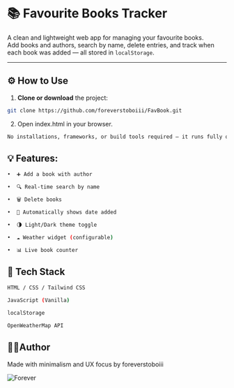 # 📚 Favourite Books Tracker

A clean and lightweight web app for managing your favourite books.  
Add books and authors, search by name, delete entries, and track when each book was added — all stored in `localStorage`.

---

## ⚙️ How to Use

1. **Clone or download** the project:

```bash
git clone https://github.com/foreverstoboiii/FavBook.git

```

2. Open index.html in your browser.
```bash
No installations, frameworks, or build tools required — it runs fully offline.
```
## 💡 Features:
```bash
•  ➕ Add a book with author

•  🔍 Real-time search by name

•  🗑️ Delete books

•  📅 Automatically shows date added

•  🌗 Light/Dark theme toggle

•  ☁️ Weather widget (configurable)

•  📊 Live book counter
```
## 🧠 Tech Stack
```bash
HTML / CSS / Tailwind CSS

JavaScript (Vanilla)

localStorage

OpenWeatherMap API
```


## 🧑‍💻Author
Made with minimalism and UX focus by foreverstoboiii


![Forever](https://img.shields.io/badge/%E2%88%9E-forever-000000?style=for-the-badge&logo=github&logoColor=white)
